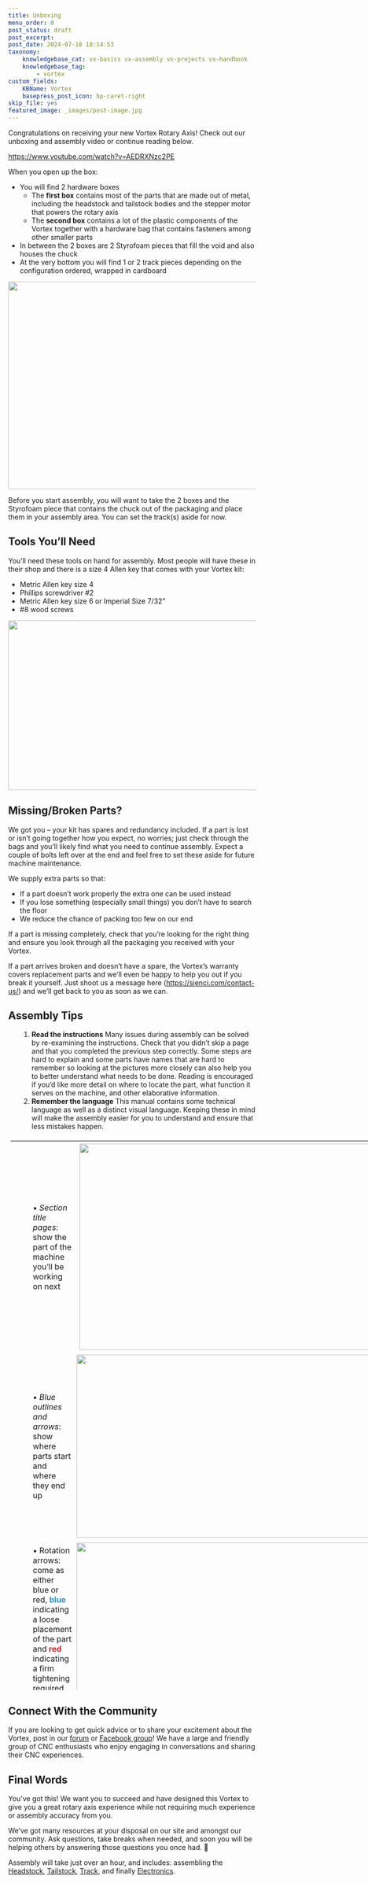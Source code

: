 ```yaml
---
title: Unboxing
menu_order: 0
post_status: draft
post_excerpt: 
post_date: 2024-07-18 18:14:53
taxonomy:
    knowledgebase_cat: vx-basics vx-assembly vx-projects vx-handbook
    knowledgebase_tag:
        - vortex
custom_fields:
    KBName: Vortex
    basepress_post_icon: bp-caret-right
skip_file: yes
featured_image: _images/post-image.jpg
---
```


Congratulations on receiving your new Vortex Rotary Axis! Check out our unboxing and assembly video or continue reading below.

https://www.youtube.com/watch?v=AEDRXNzc2PE

When you open up the box:

<ul>
  <li>You will find 2 hardware boxes
<ul>
  <li>The <b>first box</b> contains most of the parts that are made out of metal, including the headstock and tailstock bodies and the stepper motor that powers the rotary axis</li>
  <li>The <b>second box</b> contains a lot of the plastic components of the Vortex together with a hardware bag that contains fasteners among other smaller parts</li>
</ul>
</li>
  <li>In between the 2 boxes are 2 Styrofoam pieces that fill the void and also houses the chuck</li>
  <li>At the very bottom you will find 1 or 2 track pieces depending on the configuration ordered, wrapped in cardboard</li>
</ul>

<img class="aligncenter size-medium wp-image-5389" src="https://resources.sienci.com/wp-content/uploads/2023/08/5.p1_Unboxing-850x422.jpg" alt="" width="850" height="422" />

Before you start assembly, you will want to take the 2 boxes and the Styrofoam piece that contains the chuck out of the packaging and place them in your assembly area. You can set the track(s) aside for now.

## Tools You’ll Need

You’ll need these tools on hand for assembly. Most people will have these in their shop and there is a size 4 Allen key that comes with your Vortex kit:

<ul>
  <li>Metric Allen key size 4</li>
  <li>Phillips screwdriver #2</li>
  <li>Metric Allen key size 6 or Imperial Size 7/32”</li>
  <li>#8 wood screws</li>
</ul>

<img class="aligncenter size-medium wp-image-5666" src="https://resources.sienci.com/wp-content/uploads/2023/08/Tools-850x345.jpg" alt="" width="850" height="345" />

## Missing/Broken Parts?

We got you – your kit has spares and redundancy included. If a part is lost or isn’t going together how you expect, no worries; just check through the bags and you’ll likely find what you need to continue assembly. Expect a couple of bolts left over at the end and feel free to set these aside for future machine maintenance.

We supply extra parts so that:

<ul>
  <li>If a part doesn’t work properly the extra one can be used instead</li>
  <li>If you lose something (especially small things) you don’t have to search the floor</li>
  <li>We reduce the chance of packing too few on our end</li>
</ul>

If a part is missing completely, check that you’re looking for the right thing and ensure you look through all the packaging you received with your Vortex.

If a part arrives broken and doesn’t have a spare, the Vortex’s warranty covers replacement parts and we’ll even be happy to help you out if you break it yourself. Just shoot us a message here (https://sienci.com/contact-us/) and we’ll get back to you as soon as we can.

## Assembly Tips

<ol>
  <li style="list-style-type: none;">
<ol>
  <li><b>Read the instructions</b>
Many issues during assembly can be solved by re-examining the instructions. Check that you didn’t skip a page and that you completed the previous step correctly. Some steps are hard to explain and some parts have names that are hard to remember so looking at the pictures more closely can also help you to better understand what needs to be done. Reading is encouraged if you’d like more detail on where to locate the part, what function it serves on the machine, and other elaborative information.</li>
  <li><b>Remember the language</b>
This manual contains some technical language as well as a distinct visual language. Keeping these in mind will make the assembly easier for you to understand and ensure that less mistakes happen.</li>
</ol>
</li>
</ol>

<table class="unboxing-table2" style="height: 1122px; width: 871px; margin-left: auto; margin-right: auto; text-align: center; border-collapse: collapse; table-layout: fixed; padding: 5px !important; border: none !important;">
<tbody>
<tr>
<td style="text-align: left; padding: 5px 5px 5px 45px; border: none;">• <em>Section title pages</em>: show the part of the machine you’ll be working on next</td>
<td style="text-align: center; padding: 5px; border: none;"><img class="alignright wp-image-5395 size-full" src="https://resources.sienci.com/wp-content/uploads/2023/08/5.p7_Headstock_Header.png" alt="" width="839" height="419" /></td>
</tr>
<tr>
<td style="text-align: left; padding: 5px 5px 5px 45px; border: none;">• <em>Blue outlines and arrows</em>: show where parts start and where they end up</td>
<td style="text-align: center; padding: 5px; border: none;"><img class="alignright wp-image-5392 size-medium" src="https://resources.sienci.com/wp-content/uploads/2023/08/5.p4_bluehighlight-850x372.jpg" alt="" width="850" height="372" /></td>
</tr>
<tr>
<td style="text-align: left; padding: 5px 5px 5px 45px; border: none;">• Rotation arrows: come as either blue or red, <b><span style="color: #2896d2;">blue</span></b> indicating a loose placement of the part and <span style="color: #d2232a;"><b>red</b> </span>indicating a firm tightening required to fasten the part into place</td>
<td style="text-align: center; padding: 5px; border: none;"><img class="alignnone wp-image-3148 size-medium" src="https://resources.sienci.com/wp-content/uploads/2022/03/Unboxing-tips-3-850x372.png" alt="" width="850" height="372" /></td>
</tr>
<tr>
<td style="text-align: left; padding: 5px 5px 5px 45px; border: none;">• Caution triangles: marks something that requires attention</td>
<td style="text-align: center; padding: 5px; border: none;"><img class="alignnone wp-image-3146 size-full" src="https://resources.sienci.com/wp-content/uploads/2022/03/Unboxing-tips-4a.png" alt="" width="758" height="332" /></td>
</tr>
</tbody>
</table>

## Connect With the Community

If you are looking to get quick advice or to share your excitement about the Vortex, post in our <a href="https://forum.sienci.com/">forum</a> or <a href="https://www.facebook.com/siencilabs">Facebook group</a>! We have a large and friendly group of CNC enthusiasts who enjoy engaging in conversations and sharing their CNC experiences.

## Final Words

You’ve got this! We want you to succeed and have designed this Vortex to give you a great rotary axis experience while not requiring much experience or assembly accuracy from you.

We’ve got many resources at your disposal on our site and amongst our community. Ask questions, take breaks when needed, and soon you will be helping others by answering those questions you once had. 🙂

Assembly will take just over an hour, and includes: assembling the <a href="https://resources.sienci.com/view/vx-headstock/">Headstock</a>, <a href="https://resources.sienci.com/view/vx-tailstock/">Tailstock</a>, <a href="https://resources.sienci.com/view/vx-track/">Track</a>, and finally <a href="https://resources.sienci.com/view/vx-electronics/">Electronics</a>.
